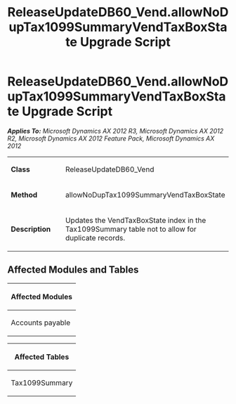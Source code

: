 ﻿---
title: ReleaseUpdateDB60_Vend.allowNoDupTax1099SummaryVendTaxBoxState Upgrade Script
TOCTitle: ReleaseUpdateDB60_Vend.allowNoDupTax1099SummaryVendTaxBoxState Upgrade Script
ms:assetid: 75ee82df-db09-b00c-99a3-bbe38e41f1d9
ms:mtpsurl: https://msdn.microsoft.com/en-us/library/JJ719311(v=AX.60)
ms:contentKeyID: 49709103
ms.date: 05/18/2015
mtps_version: v=AX.60
---

# ReleaseUpdateDB60\_Vend.allowNoDupTax1099SummaryVendTaxBoxState Upgrade Script 


_**Applies To:** Microsoft Dynamics AX 2012 R3, Microsoft Dynamics AX 2012 R2, Microsoft Dynamics AX 2012 Feature Pack, Microsoft Dynamics AX 2012_

<table>
<colgroup>
<col style="width: 50%" />
<col style="width: 50%" />
</colgroup>
<tbody>
<tr class="odd">
<td><p><strong>Class</strong></p></td>
<td><p>ReleaseUpdateDB60_Vend</p></td>
</tr>
<tr class="even">
<td><p><strong>Method</strong></p></td>
<td><p>allowNoDupTax1099SummaryVendTaxBoxState</p></td>
</tr>
<tr class="odd">
<td><p><strong>Description</strong></p></td>
<td><p>Updates the VendTaxBoxState index in the Tax1099Summary table not to allow for duplicate records.</p></td>
</tr>
</tbody>
</table>


## Affected Modules and Tables

<table>
<colgroup>
<col style="width: 100%" />
</colgroup>
<thead>
<tr class="header">
<th><p>Affected Modules</p></th>
</tr>
</thead>
<tbody>
<tr class="odd">
<td><p>Accounts payable</p></td>
</tr>
</tbody>
</table>


<table>
<colgroup>
<col style="width: 100%" />
</colgroup>
<thead>
<tr class="header">
<th><p>Affected Tables</p></th>
</tr>
</thead>
<tbody>
<tr class="odd">
<td><p>Tax1099Summary</p></td>
</tr>
</tbody>
</table>

  



